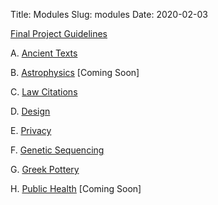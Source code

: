 Title: Modules
Slug: modules
Date: 2020-02-03

<style>
pre {
  background-color: #F5F5F5;
  display: block;
  font-family: monospace;
  font-size: 14px;
  white-space: pre;
  border-color: #999999;
  border-width: 1px;
  border-style: solid;
  border-radius: 6px;
  margin: 1em 0;
  padding: 5px;
  white-space: pre-wrap;
}
.containerMain {
    display: flex;
    width: 100%;
    height: 300px;
}
ol {
    list-style-type: upper-alpha;
}
</style>

[Final Project Guidelines](https://docs.google.com/document/d/1FYLKatP0WONtUO857fnU1gB7e4Ckx4taL-v48ut3Qmk/edit?usp=sharing)

A. [Ancient Texts](https://drive.google.com/drive/folders/1K6tNwWx1V6iFAq481MxgI7l5qHVAuRLo?usp=sharing)

B. [Astrophysics](https://drive.google.com/drive/folders/1N8YxhWWVNnIfq-i4sKo6fDpTx0dSGWFx?usp=sharing) [Coming Soon]

C. [Law Citations](https://drive.google.com/drive/folders/1qckGwGvuZimviwCfesFMts8vZF8VuTC0?usp=sharing)

D. [Design](https://docs.google.com/document/d/1DaKF7nq9aXszmvdr7AXm_NOT2K9aHWL0YC6_nFRQZe8/edit?usp=sharing)

E. [Privacy](https://docs.google.com/document/d/1DaKF7nq9aXszmvdr7AXm_NOT2K9aHWL0YC6_nFRQZe8/edit?usp=sharing)

F. [Genetic Sequencing](https://docs.google.com/document/d/1DaKF7nq9aXszmvdr7AXm_NOT2K9aHWL0YC6_nFRQZe8/edit?usp=sharing)

G. [Greek Pottery](https://drive.google.com/drive/folders/1e9sQ9Q56F47q1n5AOlZktCDJnGe-FUtZ?usp=sharing)

H. [Public Health](https://drive.google.com/drive/folders/1HDF09c5KZDF83W0Hj4IdFHqbyr7gW-zj?usp=sharing) [Coming Soon]


